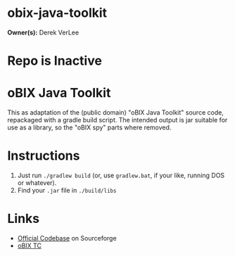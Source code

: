 # obix-java-toolkit
**Owner(s):** Derek VerLee

# Repo is Inactive


# oBIX Java Toolkit

This as adaptation of the (public domain) "oBIX Java Toolkit" source code, repackaged with a gradle build script. 
The intended output is jar suitable for use as a library, so the "oBIX spy" parts where removed.

# Instructions

1. Just run `./gradlew build`  (or, use `gradlew.bat`, if your like, running DOS or whatever).
2. Find your `.jar` file in `./build/libs`

# Links 

- [Official Codebase](http://sourceforge.net/projects/obix/) on Sourceforge
- [oBIX TC](https://www.oasis-open.org/committees/tc_home.php?wg_abbrev=obix)
